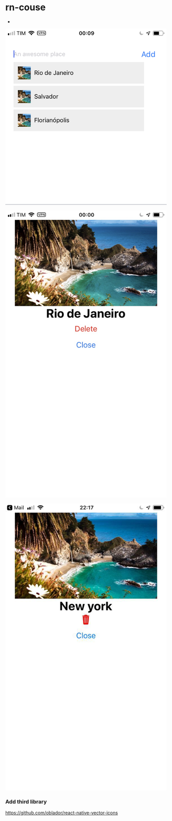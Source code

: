 # rn-couse

- 


![](image.png)

![](image-1.jpg)

![](image-2.png)

### Add third library

https://github.com/oblador/react-native-vector-icons